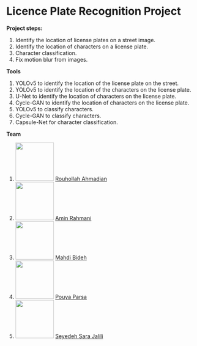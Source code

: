 # Licence Plate Recognition Project

**Project steps:**
1. Identify the location of license plates on a street image.
2. Identify the location of characters on a license plate.
3. Character classification.
4. Fix motion blur from images.

**Tools**
1. YOLOv5 to identify the location of the license plate on the street.
2. YOLOv5 to identify the location of the characters on the license plate.
3. U-Net to identify the location of characters on the license plate.
4. Cycle-GAN to identify the location of characters on the license plate.
5. YOLOv5 to classify characters.
6. Cycle-GAN to classify characters.
7. Capsule-Net for character classification.

**Team**
1. <img src="https://avatars.githubusercontent.com/u/7311445?s=400&u=b06ef2b458b4bc48efbfb0557a8f30dab4bf8afd&v=4" width="100" height="100"> [Rouhollah Ahmadian](https://github.com/Ruhallah93)
2. <img src="https://avatars.githubusercontent.com/u/31305676?v=4" width="100" height="100"> [Amin Rahmani](https://github.com/aminra96)
3. <img src="https://avatars.githubusercontent.com/u/35023234?v=4" width="100" height="100"> [Mahdi Bideh](https://github.com/mahdi76911)
4. <img src="https://avatars.githubusercontent.com/u/14013230?v=4" width="100" height="100"> [Pouya Parsa](https://github.com/pouya-parsa)
5. <img src="https://avatars.githubusercontent.com/u/98711738?v=4" width="100" height="100"> [Seyedeh Sara Jalili](https://github.com/sara-jalili)
